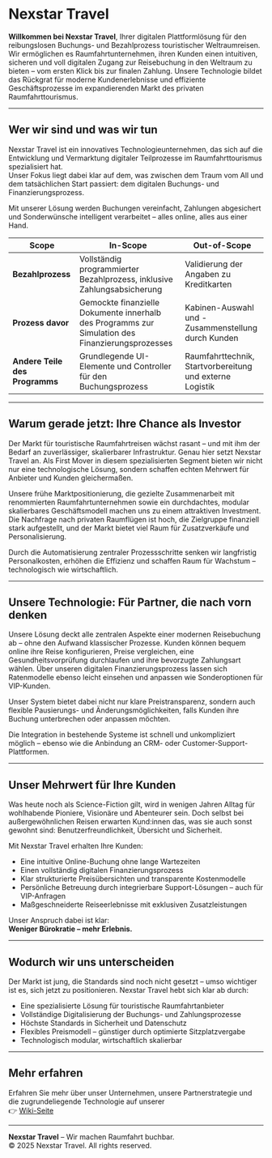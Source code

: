 # Nexstar Travel 

**Willkommen bei Nexstar Travel**, Ihrer digitalen Plattformlösung für den reibungslosen Buchungs- und Bezahlprozess touristischer Weltraumreisen.  
Wir ermöglichen es Raumfahrtunternehmen, ihren Kunden einen intuitiven, sicheren und voll digitalen Zugang zur Reisebuchung in den Weltraum zu bieten – vom ersten Klick bis zur finalen Zahlung. Unsere Technologie bildet das Rückgrat für moderne Kundenerlebnisse und effiziente Geschäftsprozesse im expandierenden Markt des privaten Raumfahrttourismus.

---

## Wer wir sind und was wir tun

Nexstar Travel ist ein innovatives Technologieunternehmen, das sich auf die Entwicklung und Vermarktung digitaler Teilprozesse im Raumfahrttourismus spezialisiert hat.  
Unser Fokus liegt dabei klar auf dem, was zwischen dem Traum vom All und dem tatsächlichen Start passiert: dem digitalen Buchungs- und Finanzierungsprozess.

Mit unserer Lösung werden Buchungen vereinfacht, Zahlungen abgesichert und Sonderwünsche intelligent verarbeitet – alles online, alles aus einer Hand.


| **Scope**            | **In-Scope**                                      | **Out-of-Scope**                          |
|-----------------------|--------------------------------------------------|-------------------------------------------|
| **Bezahlprozess**     | Vollständig programmierter Bezahlprozess, inklusive Zahlungsabsicherung | Validierung der Angaben zu Kreditkarten |
| **Prozess davor**     | Gemockte finanzielle Dokumente innerhalb des Programms zur Simulation des Finanzierungsprozesses | Kabinen-Auswahl und -Zusammenstellung durch Kunden |
| **Andere Teile des Programms** | Grundlegende UI-Elemente und Controller für den Buchungsprozess | Raumfahrttechnik, Startvorbereitung und externe Logistik |

---

## Warum gerade jetzt: Ihre Chance als Investor

Der Markt für touristische Raumfahrtreisen wächst rasant – und mit ihm der Bedarf an zuverlässiger, skalierbarer Infrastruktur. Genau hier setzt Nexstar Travel an. Als First Mover in diesem spezialisierten Segment bieten wir nicht nur eine technologische Lösung, sondern schaffen echten Mehrwert für Anbieter und Kunden gleichermaßen.

Unsere frühe Marktpositionierung, die gezielte Zusammenarbeit mit renommierten Raumfahrtunternehmen sowie ein durchdachtes, modular skalierbares Geschäftsmodell machen uns zu einem attraktiven Investment.  
Die Nachfrage nach privaten Raumflügen ist hoch, die Zielgruppe finanziell stark aufgestellt, und der Markt bietet viel Raum für Zusatzverkäufe und Personalisierung.

Durch die Automatisierung zentraler Prozessschritte senken wir langfristig Personalkosten, erhöhen die Effizienz und schaffen Raum für Wachstum – technologisch wie wirtschaftlich.

---

## Unsere Technologie: Für Partner, die nach vorn denken

Unsere Lösung deckt alle zentralen Aspekte einer modernen Reisebuchung ab – ohne den Aufwand klassischer Prozesse. Kunden können bequem online ihre Reise konfigurieren, Preise vergleichen, eine Gesundheitsvorprüfung durchlaufen und ihre bevorzugte Zahlungsart wählen. Über unseren digitalen Finanzierungsprozess lassen sich Ratenmodelle ebenso leicht einsehen und anpassen wie Sonderoptionen für VIP-Kunden.

Unser System bietet dabei nicht nur klare Preistransparenz, sondern auch flexible Pausierungs- und Änderungsmöglichkeiten, falls Kunden ihre Buchung unterbrechen oder anpassen möchten.

Die Integration in bestehende Systeme ist schnell und unkompliziert möglich – ebenso wie die Anbindung an CRM- oder Customer-Support-Plattformen.

---

## Unser Mehrwert für Ihre Kunden

Was heute noch als Science-Fiction gilt, wird in wenigen Jahren Alltag für wohlhabende Pioniere, Visionäre und Abenteurer sein. Doch selbst bei außergewöhnlichen Reisen erwarten Kund:innen das, was sie auch sonst gewohnt sind: Benutzerfreundlichkeit, Übersicht und Sicherheit.

Mit Nexstar Travel erhalten Ihre Kunden:

- Eine intuitive Online-Buchung ohne lange Wartezeiten  
- Einen vollständig digitalen Finanzierungsprozess  
- Klar strukturierte Preisübersichten und transparente Kostenmodelle  
- Persönliche Betreuung durch integrierbare Support-Lösungen – auch für VIP-Anfragen  
- Maßgeschneiderte Reiseerlebnisse mit exklusiven Zusatzleistungen  

Unser Anspruch dabei ist klar:  
**Weniger Bürokratie – mehr Erlebnis.**

---

## Wodurch wir uns unterscheiden

Der Markt ist jung, die Standards sind noch nicht gesetzt – umso wichtiger ist es, sich jetzt zu positionieren. Nexstar Travel hebt sich klar ab durch:

- Eine spezialisierte Lösung für touristische Raumfahrtanbieter  
- Vollständige Digitalisierung der Buchungs- und Zahlungsprozesse  
- Höchste Standards in Sicherheit und Datenschutz  
- Flexibles Preismodell – günstiger durch optimierte Sitzplatzvergabe  
- Technologisch modular, wirtschaftlich skalierbar  

---

## Mehr erfahren

Erfahren Sie mehr über unser Unternehmen, unsere Partnerstrategie und die zugrundeliegende Technologie auf unserer  
👉 [Wiki-Seite](https://github.com/Foxi2024/ATdIT_ProjectGroup1/wiki)

---

**Nexstar Travel** – Wir machen Raumfahrt buchbar.  
© 2025 Nexstar Travel. All rights reserved.



